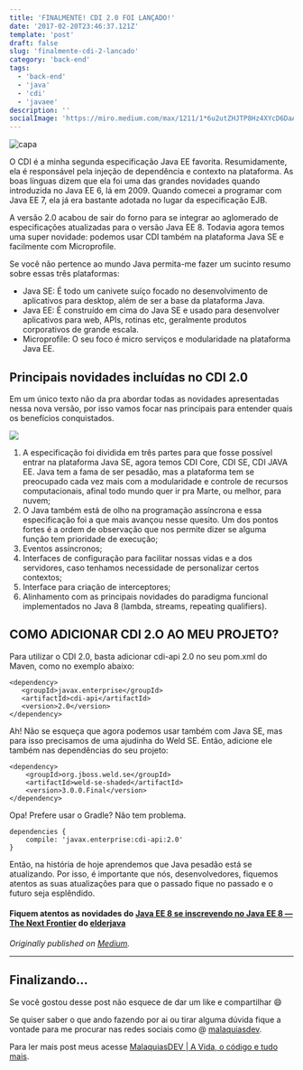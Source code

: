 ```yaml
---
title: 'FINALMENTE! CDI 2.0 FOI LANÇADO!'
date: '2017-02-20T23:46:37.121Z'
template: 'post'
draft: false
slug: 'finalmente-cdi-2-lancado'
category: 'back-end'
tags:
  - 'back-end'
  - 'java'
  - 'cdi'
  - 'javaee'
description: ''
socialImage: 'https://miro.medium.com/max/1211/1*6u2utZHJTP8Hz4XYcD6DaA.png'
---
```


![capa](https://miro.medium.com/max/1211/1*6u2utZHJTP8Hz4XYcD6DaA.png)

O CDI é a minha segunda especificação Java EE favorita. Resumidamente, ela é responsável pela injeção de dependência e contexto na plataforma. As boas línguas dizem que ela foi uma das grandes novidades quando introduzida no Java EE 6, lá em 2009. Quando comecei a programar com Java EE 7, ela já era bastante adotada no lugar da especificação EJB.

A versão 2.0 acabou de sair do forno para se integrar ao aglomerado de especificações atualizadas para o versão Java EE 8. Todavia agora temos uma super novidade: podemos usar CDI também na plataforma Java SE e facilmente com Microprofile.

Se você não pertence ao mundo Java permita-me fazer um sucinto resumo sobre essas três plataformas:

- Java SE: É todo um canivete suíço focado no desenvolvimento de aplicativos para desktop, além de ser a base da plataforma Java.
- Java EE: É construído em cima do Java SE e usado para desenvolver aplicativos para web, APIs, rotinas etc, geralmente produtos corporativos de grande escala.
- Microprofile: O seu foco é micro serviços e modularidade na plataforma Java EE.

## Principais novidades incluídas no CDI 2.0

Em um único texto não da pra abordar todas as novidades apresentadas nessa nova versão, por isso vamos focar nas principais para entender quais os benefícios conquistados.

![](https://miro.medium.com/max/600/1*OhVSxxNCn7esgergOt8jfw.jpeg)

1. A especificação foi dividida em três partes para que fosse possível entrar na plataforma Java SE, agora temos CDI Core, CDI SE, CDI JAVA EE. Java tem a fama de ser pesadão, mas a plataforma tem se preocupado cada vez mais com a modularidade e controle de recursos computacionais, afinal todo mundo quer ir pra Marte, ou melhor, para nuvem;
2. O Java também está de olho na programação assíncrona e essa especificação foi a que mais avançou nesse quesito. Um dos pontos fortes é a ordem de observação que nos permite dizer se alguma função tem prioridade de execução;
3. Eventos assíncronos;
4. Interfaces de configuração para facilitar nossas vidas e a dos servidores, caso tenhamos necessidade de personalizar certos contextos;
5. Interface para criação de interceptores;
6. Alinhamento com as principais novidades do paradigma funcional implementados no Java 8 (lambda, streams, repeating qualifiers).

## COMO ADICIONAR CDI 2.O AO MEU PROJETO?

Para utilizar o CDI 2.0, basta adicionar cdi-api 2.0 no seu pom.xml do Maven, como no exemplo abaixo:

```
<dependency>
   <groupId>javax.enterprise</groupId>
   <artifactId>cdi-api</artifactId>
   <version>2.0</version>
</dependency>
```

Ah! Não se esqueça que agora podemos usar também com Java SE, mas para isso precisamos de uma ajudinha do Weld SE. Então, adicione ele também nas dependências do seu projeto:

```
<dependency>
    <groupId>org.jboss.weld.se</groupId>
    <artifactId>weld-se-shaded</artifactId>
    <version>3.0.0.Final</version>
</dependency>
```

Opa! Prefere usar o Gradle? Não tem problema.

```
dependencies {
    compile: 'javax.enterprise:cdi-api:2.0'
}
```

Então, na história de hoje aprendemos que Java pesadão está se atualizando. Por isso, é importante que nós, desenvolvedores, fiquemos atentos as suas atualizações para que o passado fique no passado e o futuro seja esplêndido.

#### Fiquem atentos as novidades do [Java EE 8 se inscrevendo no Java EE 8 — The Next Frontier](http://eldermoraes.com/) do [elderjava](https://twitter.com/elderjava)

_Originally published on [Medium](https://medium.com/collabcode/finalmente-cdi-2-0-foi-lançado-2911eec56ac8)._

---

## Finalizando…

Se você gostou desse post não esquece de dar um like e compartilhar 😄

Se quiser saber o que ando fazendo por ai ou tirar alguma dúvida fique a vontade para me procurar nas redes sociais como @ [malaquiasdev](https://twitter.com/malaquiasdev).

Para ler mais post meus acesse [MalaquiasDEV | A Vida, o código e tudo mais](http://malaquias.dev).
